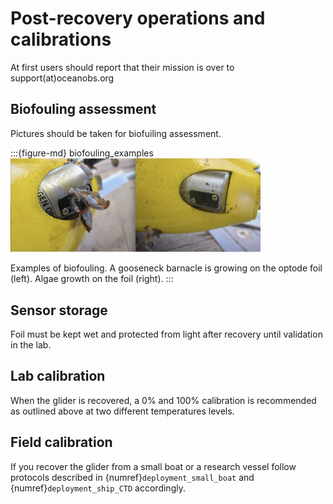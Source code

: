 # Post-recovery operations and calibrations

At first users should report that their mission is over to support(at)oceanobs.org

## Biofouling assessment
Pictures should be taken for biofuiling assessment. 

:::{figure-md} biofouling_examples
<img src="/images/biofouling_combined_Mario_Mueller.png" alt="Examples of biofouling. " class="bg-primary mb-1" width="400px">

Examples of biofouling. A gooseneck barnacle is growing on the optode foil (left). Algae growth on the foil (right).
:::

## Sensor storage
Foil must be kept wet and protected from light after recovery until validation in the lab.

## Lab calibration
When the glider is recovered, a 0% and 100% calibration is recommended as outlined above at two different temperatures levels.

## Field calibration
If you recover the glider from a small boat or a research vessel follow protocols described in {numref}`deployment_small_boat` and {numref}`deployment_ship_CTD` accordingly.
